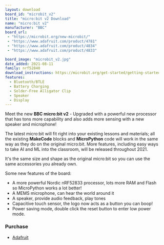 ```yaml
---
layout: download
board_id: "microbit_v2"
title: "micro:bit v2 Download"
name: "micro:bit v2"
manufacturer: "BBC"
board_url:
 - "https://microbit.org/new-microbit/"
 - "https://www.adafruit.com/product/4781"
 - "https://www.adafruit.com/product/4834"
 - "https://www.adafruit.com/product/4833"

board_image: "microbit_v2.jpg"
date_added: 2021-08-11
family: nrf52840
download_instructions: https://microbit.org/get-started/getting-started/introduction/
features:
  - Bluetooth/BTLE
  - Battery Charging
  - Solder-Free Alligator Clip
  - Speaker
  - Display
---
```


Meet the new **BBC micro:bit v2** - Upgraded with a powerful new processor that has tons more capability and also adds more sensing with a new speaker and microphone!

The latest micro:bit will fit right into your existing lessons and materials; all the existing **MakeCode** blocks and **MicroPython** code will work in the same way as they do on the original micro:bit. More features, including easy ways to take AI and ML into the classroom, will be released throughout 2021.

It's the same size and shape as the original micro:bit so you can use the same accessories you already own.

Some new features of the board:

- A more powerful Nordic nRF52833 processor, lots more RAM and Flash so MicroPython works a lot better!
- A MEMS microphone, can hear the world around it
- A speaker, provide audio feedback, play tones
- Capacitive touch sensor, the logo now acts as a button you can boop!
- Power saving mode, double click the reset button to enter low power mode.

### Purchase
- [Adafruit](https://www.adafruit.com/product/4781)
